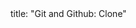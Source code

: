 <frontmatter>
title: "Git and Github: Clone"
</frontmatter>

<include src="unit-inPage-asFlat.md" boilerplate />